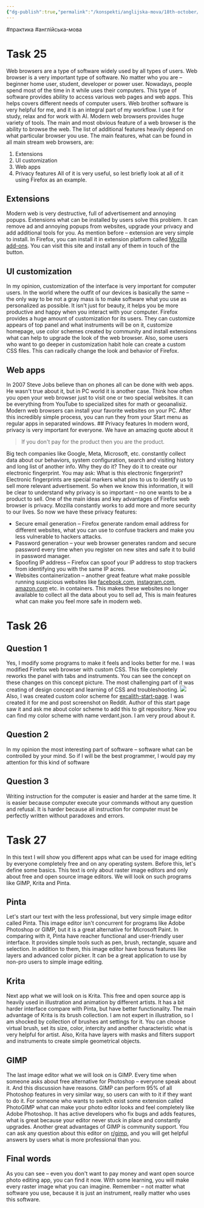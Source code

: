 ```yaml
---
{"dg-publish":true,"permalink":"/konspekti/anglijska-mova/18th-october/"}
---
```

#практика #англійська-мова
# Task 25

Web browsers are a type of software widely used by all types of users. Web browser is a very important type of software. No matter who you are – beginner home user, student, developer or power user. Nowadays, people spend most of the time in it while uses their computers. This type of software provides ability to access various web pages and web apps. This helps covers different needs of computer users. Web brother software is very helpful for me, and it is an integral part of my workflow. I use it for study, relax and for work with AI. Modern web browsers provides huge variety of tools. The main and most obvious feature of a web browser is the ability to browse the web. The list of additional features heavily depend on what particular browser you use. The main features, what can be found in all main stream web browsers, are: 
1. Extensions 
2. UI customization 
3. Web apps
4. Privacy features All of it is very useful, so lest briefly look at all of it using Firefox as an example.
## Extensions
Modern web is very destructive, full of advertisement and annoying popups. Extensions what can be installed by users solve this problem. It can remove ad and annoying popups from websites, upgrade your privacy and add additional tools for you. As mention before – extension are very simple to install. In Firefox, you can install it in extension platform called [Mozilla add-ons](https://addons.mozilla.org/uk/firefox/). You can visit this site and install any of them in touch of the button.
## UI customization
In my opinion, customization of the interface is very important for computer users. In the world where the outfit of our devices is basically the same – the only way to be not a gray mass is to make software what you use as personalized as possible. It isn't just for beauty, it helps you be more productive and happy when you interact with your computer. Firefox provides a huge amount of customization for its users. They can customize appears of top panel and what instruments will be on it, customize homepage, use color schemes created by community and install extensions what can help to upgrade the look of the web browser. Also, some users who want to go deeper in customization habit hole can create a custom CSS files. This can radically change the look and behavior of Firefox.
## Web apps
In 2007 Steve Jobs believe than on phones all can be done with web apps. He wasn't true about it, but in PC world it is another case. Think how often you open your web browser just to visit one or two special websites. It can be everything from YouTube to specialized sites for math or geoanalisiz. Modern web browsers can install your favorite websites on your PC. After this incredibly simple process, you can run they from your Start menu as regular apps in separated windows. ## Privacy features In modern word, privacy is very important for everyone. We have an amazing quote about it

> If you don't pay for the product then you are the product.

Big tech companies like Google, Meta, Microsoft, etc. constantly collect data about our behaviors, system configuration, search and visiting history and long list of another info. Why they do it? They do it to create our electronic fingerprint. You may ask: What is this electronic fingerprint? Electronic fingerprints are special markers what pins to us to identify us to sell more relevant advertisement. So when we know this information, it will be clear to understand why privacy is so important – no one wants to be a product to sell. One of the main ideas and key advantages of Firefox web browser is privacy. Mozilla constantly works to add more and more security to our lives. So now we have these privacy features:

- Secure email generation – Firefox generate random email address for different websites, what you can use to confuse trackers and make you less vulnerable to hackers attacks.
- Password generation – your web browser generates random and secure password every time when you register on new sites and safe it to build in password manager.
- Spoofing IP address – Firefox can spoof your IP address to stop trackers from identifying you with the same IP acres.
- Websites containerization – another great feature what make possible running suspicious websites like [facebook.com](facebook.com), [instagram.com](instagram.com), [amazon.com](amazon.com) etc. in containers. This makes these websites no longer available to collect all the data about you to sell ad, This is main features what can make you feel more safe in modern web.
# Task 26
## Question 1
Yes, I modify some programs to make it feels and looks better for me. I was modified Firefox web browser with custom CSS. This file completely reworks the panel with tabs and instruments. You can see the concept on these changes on this concept picture. The most challenging part of it was creating of design concept and learning of CSS and troubleshooting. ![](https://i.imgur.com/kvWVaAP.png) Also, I was created custom color scheme for [excalith-start-page](https://github.com/excalith/excalith-start-page). I was created it for me and post screenshot on Reddit. Author of this start page saw it and ask me about color scheme to add this to git repository. Now you can find my color scheme with name verdant.json. I am very proud about it.
## Question 2
In my opinion the most interesting part of software – software what can be controlled by your mind. So if I will be the best programmer, I would pay my attention for this kind of software
## Question 3
Writing instruction for the computer is easier and harder at the same time. It is easier because computer execute your commands without any question and refusal. It is harder because all instruction for computer must be perfectly written without paradoxes and errors.
# Task 27
In this text I will show you different apps what can be used for image editing by everyone completely free and on any operating system. Before this, let's define some basics. This text is only about raster image editors and only about free and open source image editors. We will look on such programs like GIMP, Krita and Pinta.
## Pinta
Let's start our text with the less professional, but very simple image editor called Pinta. This image editor isn't concurrent for programs like Adobe Photoshop or GIMP, but it is a great alternative for Microsoft Paint. In comparing with it, Pinta have reacher functional and user-friendly user interface. It provides simple tools such as pen, brush, rectangle, square and selection. In addition to them, this image editor have bonus features like layers and advanced color picker. It can be a great application to use by non-pro users to simple image editing. 
## Krita
Next app what we will look on is Krita. This free and open source app is heavily used in illustration and animation by different artists. It has a bit harder interface compare with Pinta, but have better functionality. The main advantage of Krita is its brush collection. I am not expert in illustration, so I am shocked by collection of brushes ant settings for it. You can choose virtual brush, set its size, color, intercity and another characteristic what is very helpful for artist. Also, Krita have layers with masks and filters support and instruments to create simple geometrical objects.
## GIMP
The last image editor what we will look on is GIMP. Every time when someone asks about free alternative for Photoshop – everyone speak about it. And this discussion have reasons. GIMP can perform 95% of all Photoshop features in very similar way, so users can with to it if they want to do it. For someone who wants to switch exist some extension called PhotoGIMP what can make your photo editor looks and feel completely like Adobe Photoshop. It has active developers who fix bugs and adds features, what is great because your editor never stuck in place and constantly upgrades. Another great advantages of GIMP is community support. You can ask any question about this editor on [r/gimp](reddit.com/r/gimp), and you will get helpful answers by users what is more professional than you.
## Final words
As you can see – even you don't want to pay money and want open source photo editing app, you can find it now. With some learning, you will make every raster image what you can imagine. Remember – not matter what software you use, because it is just an instrument, really matter who uses this software.
